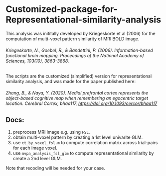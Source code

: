 # Customized-package-for-Representational-similarity-analysis

This analysis was inititally developed by Kriegeskorte et al (2006) for the computation of multi-voxel pattern similarity of MRI BOLD image. 

###### *Kriegeskorte, N., Goebel, R., & Bandettini, P. (2006). Information-based functional brain mapping. Proceedings of the National Academy of Sciences, 103(10), 3863-3868.*


The scripts are the customized (simplified) version for representational similarity analysis, and was made for the paper published here: 

###### *Zhang, B., & Naya, Y. (2020). Medial prefrontal cortex represents the object-based cognitive map when remembering an egocentric target location. Cerebral Cortex, bhaa117, https://doi.org/10.1093/cercor/bhaa117*


## Docs:

1. preprocess MRI image e.g. using `FSL`. 
2. obtain multi-voxel pattern by creating a 1st level univarite GLM.
3. use `ct_by_voxel_fsl.m` to compute correlation matrix across trial-pairs for each image voxel.
4. use `mvpa_analysis_fsl_glm` to compute representational similarity by create a 2nd level GLM.

Note that recoding will be needed for your case.
